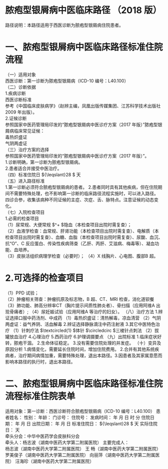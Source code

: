 # 脓疱型银屑病中医临床路径 （2018 版）  
路径说明：本路径适用于西医诊断为脓疱型银屑病住院患者。  
# 一、脓疱型银屑病中医临床路径标准住院流程  
（一）适用对象  
西医诊断：第一诊断为脓疱型银屑病（ICD-10 编号：L40.100）  
（二）诊断依据  
1.疾病诊断  
西医诊断标准  
参考《中国临床皮肤病学》（赵辨主编，凤凰出版传媒集团、江苏科学技术出版社2009 年出版）。  
2.证候诊断  
参照国家中医药管理局印发的“脓疱型银屑病中医诊疗方案（2017 年版）”脓疱型银屑病临床常见证候：  
毒热炽盛证  
气阴两虚证  
（三）治疗方案的选择  
参照国家中医药管理局印发的“脓疱型银屑病中医诊疗方案（2017 年版）”。  
1.诊断明确，第一诊断为脓疱型银屑病。  
2.患者适合并接受中医治疗。  
（四）标准住院日 ${\leqslant}28 $ 天  
（五）进入路径标准  
1.第一诊断必须符合脓疱型银屑病的患者。 2.患者同时具有其他疾病，但在住院期间不需要特殊处理，也不影响第一诊断的临床路径流程实施时，可以进入路径。  
四诊合参，收集该病种不同证候的主症、次症、舌、脉特点。注意证候的动态变化。  
（七）入院检查项目  
1.必需的检查项目  
（1）尿常规、大便常规 $^+ $隐血（本检查项目出院时需复查）；  
（2）血液学检查：血常规、肝肾功能（本检查项目出院时需复查）、电解质（本检查项目出院时需复查）、血糖、血脂（本检查项目出院时需复查）、尿酸、血沉、抗“O”、C 反应蛋白、传染性疾病筛查（乙肝、丙肝、艾滋病、梅毒等）、凝血功能、血培养。  
（3）皮肤活组织病理学检查（必要时）； （4）X 线胸片、心电图、腹部B 超。  
# 2.可选择的检查项目  
（1）PPD 试验；  
（2）肿瘤相关筛查：肿瘤抗原及标志物，B 超、CT、MRI 检查，消化道钡餐  
（3）肺功能、肺高分辨率CT（胸片提示间质性肺炎者）、骨扫描（应用阿维A 出现骨痛者）; （4）尿妊娠试验（应用阿维A 等治疗的妇女）。 （八）治疗方法 1.辨证选择口服中药汤剂、中成药  （1）毒热炽盛证：清热解毒，凉血清营 （2）气阴两虚证：益气养阴、活血解毒 2.辨证选择静脉滴注中药注射液   3.其它中医特色治疗 （1）针刺疗法 $\textcircled{1} $体针 $\circledcirc $三棱针点刺法 （2）拔罐放血治疗 4.心理治疗  5.西药治疗  6.护理调摄要点 （九）出院标准  1.临床症状好转，脓疱干涸。 2.生命体征稳定。 3.没有需要住院处理的并发症。 （十）变异及原因分析 1.病情变化，需要延长住院时间，增加住院费用。 2.合并有其他系统疾病者，治疗期间病情加重，需要特殊处理，退出本路径。3.因患者及其家属意愿而影响本路径的执行时，退出本路径。  
# 二、脓疱型银屑病中医临床路径标准住院流程标准住院表单  
适用对象：第一诊断：西医诊断符合脓疱型银屑病（ICD-10 编号：L40.100） 患者姓名：          性别：    年龄：    门诊号：         住院号：            发病时间：   年  月  日  时  分  住院日期：   年  月  日 出院日期：   年  月   日 标准住院日： ${\leqslant}28 $ 天               实际住院日：    天  
牵头分会：中华中医药学会皮肤科分会  
牵头人：杨志波（湖南中医药大学第二附属医院） 主要完成人：  
杨志波（湖南中医药大学第二附属医院） 王  畅（湖南中医药大学第二附属医院） 罗美俊子（湖南中医药大学第二附属医院） 向丽萍（湖南中医药大学第二附属医院） 汪海珍（湖南中医药大学第二附属医院）  